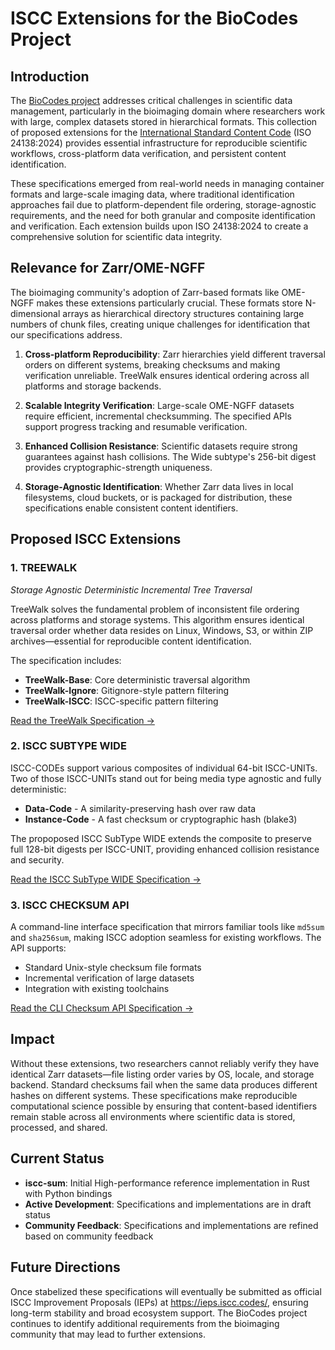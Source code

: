 # ISCC Extensions for the BioCodes Project

## Introduction

The [BioCodes project](https://tinyurl.com/yc68bd4m) addresses critical challenges in scientific data
management, particularly in the bioimaging domain where researchers work with large, complex datasets stored in
hierarchical formats. This collection of proposed extensions for the
[International Standard Content Code](https://iscc.io) (ISO 24138:2024) provides essential infrastructure for
reproducible scientific workflows, cross-platform data verification, and persistent content identification.

These specifications emerged from real-world needs in managing container formats and large-scale imaging data,
where traditional identification approaches fail due to platform-dependent file ordering, storage-agnostic
requirements, and the need for both granular and composite identification and verification. Each extension
builds upon ISO 24138:2024 to create a comprehensive solution for scientific data integrity.

## Relevance for Zarr/OME-NGFF

The bioimaging community's adoption of Zarr-based formats like OME-NGFF makes these extensions particularly
crucial. These formats store N-dimensional arrays as hierarchical directory structures containing large numbers
of chunk files, creating unique challenges for identification that our specifications address.

1. **Cross-platform Reproducibility**: Zarr hierarchies yield different traversal orders on different systems,
    breaking checksums and making verification unreliable. TreeWalk ensures identical ordering across all
    platforms and storage backends.

2. **Scalable Integrity Verification**: Large-scale OME-NGFF datasets require efficient, incremental
    checksumming. The specified APIs support progress tracking and resumable verification.

3. **Enhanced Collision Resistance**: Scientific datasets require strong guarantees against hash collisions. The
    Wide subtype's 256-bit digest provides cryptographic-strength uniqueness.

4. **Storage-Agnostic Identification**: Whether Zarr data lives in local filesystems, cloud buckets, or is
    packaged for distribution, these specifications enable consistent content identifiers.

## Proposed ISCC Extensions

### 1. TREEWALK

*Storage Agnostic Deterministic Incremental Tree Traversal*

TreeWalk solves the fundamental problem of inconsistent file ordering across platforms and storage systems. This
algorithm ensures identical traversal order whether data resides on Linux, Windows, S3, or within ZIP
archives—essential for reproducible content identification.

The specification includes:

- **TreeWalk-Base**: Core deterministic traversal algorithm
- **TreeWalk-Ignore**: Gitignore-style pattern filtering
- **TreeWalk-ISCC**: ISCC-specific pattern filtering

[Read the TreeWalk Specification →](treewalk.md)

### 2. ISCC SUBTYPE WIDE

ISCC-CODEs support various composites of individual 64-bit ISCC-UNITs. Two of those ISCC-UNITs stand out for
being media type agnostic and fully deterministic:

- **Data-Code** - A similarity-preserving hash over raw data
- **Instance-Code** - A fast checksum or cryptographic hash (blake3)

The propoposed ISCC SubType WIDE extends the composite to preserve full 128-bit digests per ISCC-UNIT, providing
enhanced collision resistance and security.

[Read the ISCC SubType WIDE Specification →](wide.md)

### 3. ISCC CHECKSUM API

A command-line interface specification that mirrors familiar tools like `md5sum` and `sha256sum`, making ISCC
adoption seamless for existing workflows. The API supports:

- Standard Unix-style checksum file formats
- Incremental verification of large datasets
- Integration with existing toolchains

[Read the CLI Checksum API Specification →](cli.md)

## Impact

Without these extensions, two researchers cannot reliably verify they have identical Zarr datasets—file listing
order varies by OS, locale, and storage backend. Standard checksums fail when the same data produces different
hashes on different systems. These specifications make reproducible computational science possible by ensuring
that content-based identifiers remain stable across all environments where scientific data is stored, processed,
and shared.

## Current Status

- **iscc-sum**: Initial High-performance reference implementation in Rust with Python bindings
- **Active Development**: Specifications and implementations are in draft status
- **Community Feedback**: Specifications and implementations are refined based on community feedback

## Future Directions

Once stabelized these specifications will eventually be submitted as official ISCC Improvement Proposals (IEPs)
at https://ieps.iscc.codes/, ensuring long-term stability and broad ecosystem support. The BioCodes project
continues to identify additional requirements from the bioimaging community that may lead to further extensions.
